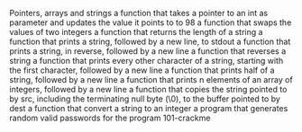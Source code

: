 Pointers, arrays and strings
a function that takes a pointer to an int as parameter and updates the value it points to to 98
a function that swaps the values of two integers
a function that returns the length of a string
a function that prints a string, followed by a new line, to stdout
a function that prints a string, in reverse, followed by a new line
a function that reverses a string
a function that prints every other character of a string, starting with the first character, followed by a new line
a function that prints half of a string, followed by a new line
a function that prints n elements of an array of integers, followed by a new line
a function that copies the string pointed to by src, including the terminating null byte (\0), to the buffer pointed to by dest
a function that convert a string to an integer
a program that generates random valid passwords for the program 101-crackme
